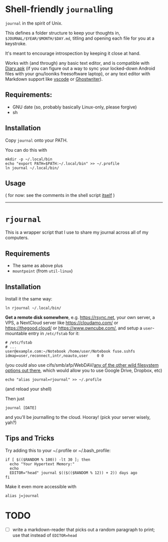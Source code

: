 # Shell-friendly `journal`ling

`journal` in the spirit of Unix.

This defines a folder structure to keep your thoughts in, `$JOURNAL/$YEAR/$MONTH/$DAY.md`,
titling and opening each file for you at a keystroke.

It's meant to encourage introspection by keeping it close at hand.

Works with (and through) any basic text editor, and is compatible with [Diary.apk](https://f-droid.org/en/packages/org.billthefarmer.diary/) (if you can figure out a way to sync your locked-down Android files with your gnu/looniks freesoftware laptop),
or any text editor with Markdown support like [vscode](https://github.com/Microsoft/vscode) or [Ghostwriter](https://github.com/wereturtle/ghostwriter/)).

## Requirements:

* GNU date (so, probably basically Linux-only, please forgive)
* sh

## Installation

Copy `journal` onto your PATH.

You can do this with

```
mkdir -p ~/.local/bin
echo "export PATH=$PATH:~/.local/bin" >> ~/.profile
ln journal ~/.local/bin/
```

## Usage

( for now: see the comments in the shell script [itself](./journal) )

------------------------------------------

# `rjournal`

This is a wrapper script that I use to share my journal across all of my computers.

## Requirements

* The same as above plus
* `mountpoint` (from `util-linux`)

## Installation

Install it the same way:

```
ln rjournal ~/.local/bin/
```

**Get a remote disk somewhere**, e.g. https://rsync.net, your own server, a VPS, a NextCloud server like https://cloudamo.com/ or https://thegood.cloud/ or https://www.owncube.com/, and setup a `user`-mountable entry in `/etc/fstab` for it:

```
# /etc/fstab
# ...
user@example.com:~/Notebook /home/user/Notebook fuse.sshfs idmap=user,reconnect,intr,noauto,user    0 0
```

(you could also use cifs/smb/afp/WebDAV/[any of the other wild filesystem options out there](https://aur.archlinux.org/packages/?O=0&K=fuse), which would allow you to use Google Drive, Dropbox, etc)

```
echo "alias journal=rjournal" >> ~/.profile
```
(and reload your shell)

Then just

```
journal [DATE]
```

and you'll be journalling to the cloud. Hooray! (pick your server wisely, yah?)


## Tips and Tricks

Try adding this to your ~/.profile or ~/.bash_profile:

```
if [ $(($RANDOM % 100)) -lt 30 ]; then
  echo "Your Hypertext Memory:"
  echo
  EDITOR="head" journal $(($(($RANDOM % 12)) + 2)) days ago
fi
```

Make it even more accessible with

```
alias j=journal
```

# TODO

* [ ] write a markdown-reader that picks out a random paragraph to print; use that instead of `EDITOR=head`
